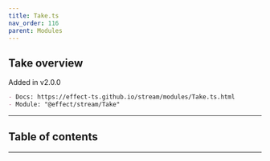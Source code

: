 ```yaml
---
title: Take.ts
nav_order: 116
parent: Modules
---
```


## Take overview

Added in v2.0.0

```md
- Docs: https://effect-ts.github.io/stream/modules/Take.ts.html
- Module: "@effect/stream/Take"
```

---

<h2 class="text-delta">Table of contents</h2>

---
